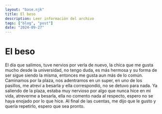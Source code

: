 ```yaml
---
layout: "base.njk"
title: El beso
description: Leer información del archivo
tags: ["blog", "post"]
date: "2024-09-27"
---
```


# El beso

El día que salimos, tuve nervios por verla de nuevo, la chica que me gusta mucho desde la universidad, no tengo duda, es más hermosa y su forma de ser sigue siendo la misma, entonces me gusta aun más de lo común. Caminamos por la plaza, nos adentramos en un super, en uno de los pasillos, me atreví a besarla y ella correspondió, no se detuvo para nada. Ya saliendo de la plaza, estaba muy nervioso por algo que nunca hice en mi vida, atreverme a besarla, ella no comento nada al respecto, espero no se haya enojado por lo que hice. Al final de las cuentas, me dijo que le gusto y quería repetirlo, espero que sea pronto.
